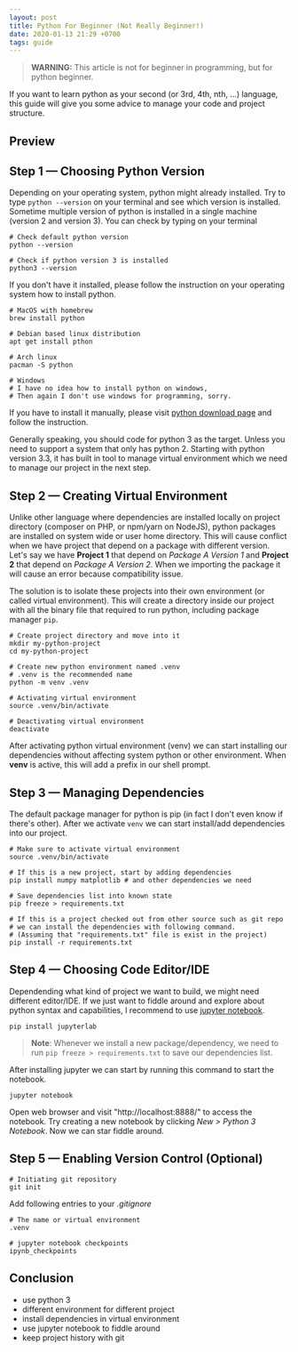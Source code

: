```yaml
---
layout: post
title: Python For Beginner (Not Really Beginner!)
date: 2020-01-13 21:29 +0700
tags: guide
---
```


> **WARNING:** This article is not for beginner in programming, but for python beginner.

If you want to learn python as your second (or 3rd, 4th, nth, ...) language, this guide will give you some advice to manage your code and project structure.

## Preview

<link type="text/css" rel="stylesheet" href="/assets/asciinema/asciinema-player.css"/>
<asciinema-player src="/assets/asciinema/cast/python-get-started.cast" speed="2" idle-time-limit="1"></asciinema-player>
<script src="/assets/asciinema/asciinema-player.js"></script>

## Step 1 — Choosing Python Version

Depending on your operating system, python might already installed. Try to type `python --version` on your terminal and see which version is installed. Sometime multiple version of python is installed in a single machine (version 2 and version 3). You can check by typing on your terminal

```shell
# Check default python version
python --version

# Check if python version 3 is installed
python3 --version
```

If you don't have it installed, please follow the instruction on your operating system how to install python.

```shell
# MacOS with homebrew
brew install python

# Debian based linux distribution
apt get install pthon

# Arch linux
pacman -S python

# Windows
# I have no idea how to install python on windows,
# Then again I don't use windows for programming, sorry.
```

If you have to install it manually, please visit [python download page][python-download] and follow the instruction.

Generally speaking, you should code for python 3 as the target. Unless you need to support a system that only has python 2. Starting with python version 3.3, it has built in tool to manage virtual environment which we need to manage our project in the next step.

## Step 2 — Creating Virtual Environment

Unlike other language where dependencies are installed locally on project directory (composer on PHP, or npm/yarn on NodeJS), python packages are installed on system wide or user home directory. This will cause conflict when we have project that depend on a package with different version. Let's say we have **Project 1** that depend on _Package A Version 1_ and **Project 2** that depend on _Package A Version 2_. When we importing the package it will cause an error because compatibility issue.

The solution is to isolate these projects into their own environment (or called virtual environment). This will create a directory inside our project with all the binary file that required to run python, including package manager `pip`.

```shell
# Create project directory and move into it
mkdir my-python-project
cd my-python-project

# Create new python environment named .venv
# .venv is the recommended name
python -m venv .venv

# Activating virtual environment
source .venv/bin/activate

# Deactivating virtual environment
deactivate
```

After activating python virtual environment (venv) we can start installing our dependencies without affecting system python or other environment. When **venv** is active, this will add a prefix in our shell prompt.

## Step 3 — Managing Dependencies

The default package manager for python is pip (in fact I don't even know if there's other). After we activate `venv` we can start install/add dependencies into our project.

```shell
# Make sure to activate virtual environment
source .venv/bin/activate

# If this is a new project, start by adding dependencies
pip install numpy matplotlib # and other dependencies we need

# Save dependencies list into known state
pip freeze > requirements.txt

# If this is a project checked out from other source such as git repo
# we can install the dependencies with following command.
# (Assuming that "requirements.txt" file is exist in the project)
pip install -r requirements.txt
```

## Step 4 — Choosing Code Editor/IDE

Dependending what kind of project we want to build, we might need different editor/IDE. If we just want to fiddle around and explore about python syntax and capabilities, I recommend to use [jupyter notebook][install-jupyter].

```shell
pip install jupyterlab
```

> **Note**: Whenever we install a new package/dependency, we need to run `pip freeze > requirements.txt` to save our dependencies list.

After installing jupyter we can start by running this command to start the notebook.

```shell
jupyter notebook
```

Open web browser and visit "http://localhost:8888/" to access the notebook. Try creating a new notebook by clicking _New > Python 3 Notebook_. Now we can star fiddle around.

## Step 5 — Enabling Version Control (Optional)

```shell
# Initiating git repository
git init
```

Add following entries to your _.gitignore_

```shell
# The name or virtual environment
.venv

# jupyter notebook checkpoints
ipynb_checkpoints
```

## Conclusion

- use python 3
- different environment for different project
- install dependencies in virtual environment
- use jupyter notebook to fiddle around
- keep project history with git

[no-prefix-prompt]: /assets/images/no-prefix-prompt.png
[install-jupyter]: https://jupyter.org/install.html
[python-download]: https://www.python.org/downloads/
